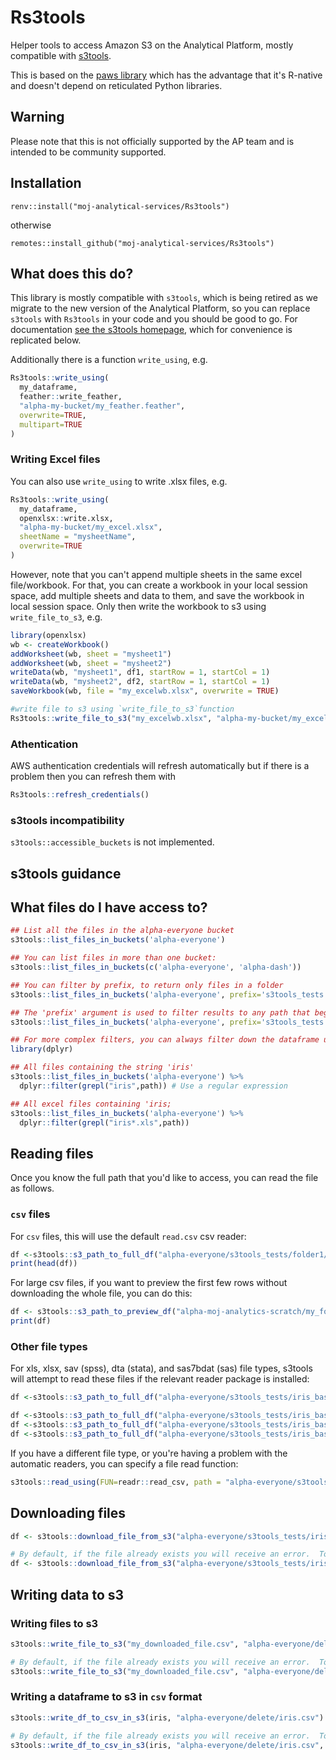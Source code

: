 # Rs3tools

Helper tools to access Amazon S3 on the Analytical Platform, mostly compatible with 
[s3tools](https://github.com/moj-analytical-services/s3tools). 

This is based on 
the [paws library](https://paws-r.github.io/) which has the
advantage that it's R-native and doesn't depend on reticulated Python libraries.

## Warning
Please note that this is not officially supported by the AP team and is 
intended to be community supported.

## Installation
```
renv::install("moj-analytical-services/Rs3tools")
```
otherwise
```
remotes::install_github("moj-analytical-services/Rs3tools")
```

## What does this do?
This library is mostly compatible with `s3tools`, which is being retired as we
migrate to the new version of the Analytical Platform, so you can replace 
`s3tools` with `Rs3tools` in your code and you should be good to go. For
documentation 
[see the s3tools homepage](https://github.com/moj-analytical-services/s3tools), which for convenience is replicated below.

Additionally there is a function `write_using`, e.g.
```R
Rs3tools::write_using(
  my_dataframe, 
  feather::write_feather, 
  "alpha-my-bucket/my_feather.feather",
  overwrite=TRUE,
  multipart=TRUE
)
```

### Writing Excel files

You can also use `write_using` to write .xlsx files, e.g.
```R
Rs3tools::write_using(
  my_dataframe, 
  openxlsx::write.xlsx, 
  "alpha-my-bucket/my_excel.xlsx",
  sheetName = "mysheetName",
  overwrite=TRUE
)
```
However, note that you can't append multiple sheets in the same excel file/workbook.
For that, you can create a workbook in your local session space, add multiple sheets
and data to them, and save the workbook in local session space. Only then write the 
workbook to s3 using `write_file_to_s3`, e.g.
```R
library(openxlsx)
wb <- createWorkbook()
addWorksheet(wb, sheet = "mysheet1") 
addWorksheet(wb, sheet = "mysheet2")
writeData(wb, "mysheet1", df1, startRow = 1, startCol = 1)
writeData(wb, "mysheet2", df2, startRow = 1, startCol = 1)
saveWorkbook(wb, file = "my_excelwb.xlsx", overwrite = TRUE)

#write file to s3 using `write_file_to_s3`function
Rs3tools::write_file_to_s3("my_excelwb.xlsx", "alpha-my-bucket/my_excelwb.xlsx", overwrite=TRUE)
```

### Athentication

AWS authentication credentials will refresh automatically but if there is a problem
then you can refresh them with
```R
Rs3tools::refresh_credentials()
```

### s3tools incompatibility

`s3tools::accessible_buckets` is not implemented.

## s3tools guidance

What files do I have access to?
-------------------------------

``` r
## List all the files in the alpha-everyone bucket
s3tools::list_files_in_buckets('alpha-everyone')

## You can list files in more than one bucket:
s3tools::list_files_in_buckets(c('alpha-everyone', 'alpha-dash'))

## You can filter by prefix, to return only files in a folder
s3tools::list_files_in_buckets('alpha-everyone', prefix='s3tools_tests')

## The 'prefix' argument is used to filter results to any path that begins with the prefix. 
s3tools::list_files_in_buckets('alpha-everyone', prefix='s3tools_tests', path_only = TRUE)

## For more complex filters, you can always filter down the dataframe using standard R code:
library(dplyr)

## All files containing the string 'iris'
s3tools::list_files_in_buckets('alpha-everyone') %>% 
  dplyr::filter(grepl("iris",path)) # Use a regular expression

## All excel files containing 'iris;
s3tools::list_files_in_buckets('alpha-everyone') %>% 
  dplyr::filter(grepl("iris*.xls",path)) 
```

Reading files
-------------

Once you know the full path that you'd like to access, you can read the file as follows.

### `csv` files

For `csv` files, this will use the default `read.csv` csv reader:

``` r
df <-s3tools::s3_path_to_full_df("alpha-everyone/s3tools_tests/folder1/iris_folder1_1.csv")
print(head(df))
```

For large csv files, if you want to preview the first few rows without downloading the whole file, you can do this:

``` r
df <- s3tools::s3_path_to_preview_df("alpha-moj-analytics-scratch/my_folder/10mb_random.csv")
print(df)
```

### Other file types

For xls, xlsx, sav (spss), dta (stata), and sas7bdat (sas) file types, s3tools will attempt to read these files if the relevant reader package is installed:

``` r
df <-s3tools::s3_path_to_full_df("alpha-everyone/s3tools_tests/iris_base.xlsx")  # Uses readxl if installed, otherwise errors

df <-s3tools::s3_path_to_full_df("alpha-everyone/s3tools_tests/iris_base.sav")  # Uses haven if installed, otherwise errors
df <-s3tools::s3_path_to_full_df("alpha-everyone/s3tools_tests/iris_base.dta")  # Uses haven if installed, otherwise errors
df <-s3tools::s3_path_to_full_df("alpha-everyone/s3tools_tests/iris_base.sas7bdat")  # Uses haven if installed, otherwise errors
```

If you have a different file type, or you're having a problem with the automatic readers, you can specify a file read function:

``` r
s3tools::read_using(FUN=readr::read_csv, path = "alpha-everyone/s3tools_tests/iris_base.csv")
```


Downloading files
-----------------

``` r
df <- s3tools::download_file_from_s3("alpha-everyone/s3tools_tests/iris_base.csv", "my_downloaded_file.csv")

# By default, if the file already exists you will receive an error.  To override:
df <- s3tools::download_file_from_s3("alpha-everyone/s3tools_tests/iris_base.csv", "my_downloaded_file.csv", overwrite =TRUE)
```

Writing data to s3
------------------

### Writing files to s3

``` r
s3tools::write_file_to_s3("my_downloaded_file.csv", "alpha-everyone/delete/my_downloaded_file.csv")

# By default, if the file already exists you will receive an error.  To override:
s3tools::write_file_to_s3("my_downloaded_file.csv", "alpha-everyone/delete/my_downloaded_file.csv", overwrite =TRUE)
```

### Writing a dataframe to s3 in `csv` format

``` r
s3tools::write_df_to_csv_in_s3(iris, "alpha-everyone/delete/iris.csv")

# By default, if the file already exists you will receive an error.  To override:
s3tools::write_df_to_csv_in_s3(iris, "alpha-everyone/delete/iris.csv", overwrite =TRUE)
```
